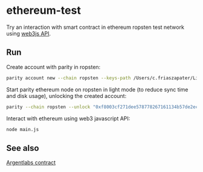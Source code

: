 # ethereum-test

Try an interaction with smart contract in ethereum ropsten test network using [web3js API](https://github.com/ethereum/web3.js/).

## Run

Create account with parity in ropsten:

```sh
parity account new --chain ropsten --keys-path /Users/c.friaszapater/Library/Application\ Support/io.parity.ethereum/keys
```

Start parity ethereum node on ropsten in light mode (to reduce sync time and disk usage), unlocking the created account:

```sh
parity --chain ropsten --unlock "0xf8003cf271dee578778267161134b57de2ecb240" --password pwd.txt --bootnodes "enode://6332792c4a00e3e4ee0926ed89e0d27ef985424d97b6a45bf0f23e51f0dcb5e66b875777506458aea7af6f9e4ffb69f43f3778ee73c81ed9d34c51c4b16b0b0f@52.232.243.152:30303,enode://94c15d1b9e2fe7ce56e458b9a3b672ef11894ddedd0c6f247e0f1d3487f52b66208fb4aeb8179fce6e3a749ea93ed147c37976d67af557508d199d9594c35f09@192.81.208.223:30303" --light
```

Interact with ethereum using web3 javascript API:

```sh
node main.js
```

## See also

[Argentlabs contract](https://github.com/argentlabs/application)

